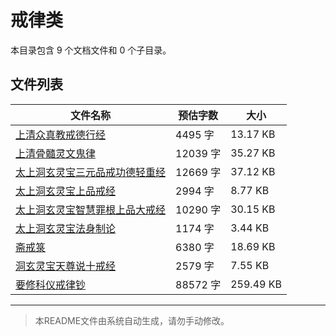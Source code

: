 # 戒律类

本目录包含 9 个文档文件和 0 个子目录。

## 文件列表

| 文件名称 | 预估字数 | 大小 |
|---------|---------|------|
| [上清众真教戒德行经](道藏/正统道藏洞玄部/戒律类/上清众真教戒德行经.md) | 4495 字 | 13.17 KB |
| [上清骨髓灵文鬼律](道藏/正统道藏洞玄部/戒律类/上清骨髓灵文鬼律.md) | 12039 字 | 35.27 KB |
| [太上洞玄灵宝三元品戒功德轻重经](道藏/正统道藏洞玄部/戒律类/太上洞玄灵宝三元品戒功德轻重经.md) | 12669 字 | 37.12 KB |
| [太上洞玄灵宝上品戒经](道藏/正统道藏洞玄部/戒律类/太上洞玄灵宝上品戒经.md) | 2994 字 | 8.77 KB |
| [太上洞玄灵宝智慧罪根上品大戒经](道藏/正统道藏洞玄部/戒律类/太上洞玄灵宝智慧罪根上品大戒经.md) | 10290 字 | 30.15 KB |
| [太上洞玄灵宝法身制论](道藏/正统道藏洞玄部/戒律类/太上洞玄灵宝法身制论.md) | 1174 字 | 3.44 KB |
| [斋戒箓](道藏/正统道藏洞玄部/戒律类/斋戒箓.md) | 6380 字 | 18.69 KB |
| [洞玄灵宝天尊说十戒经](道藏/正统道藏洞玄部/戒律类/洞玄灵宝天尊说十戒经.md) | 2579 字 | 7.55 KB |
| [要修科仪戒律钞](道藏/正统道藏洞玄部/戒律类/要修科仪戒律钞.md) | 88572 字 | 259.49 KB |

---

> 本README文件由系统自动生成，请勿手动修改。
